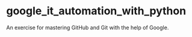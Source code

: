 # google_it_automation_with_python
An exercise for mastering GitHub and Git with the help of Google.
